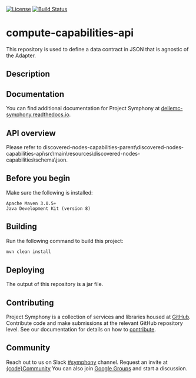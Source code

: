[![License](https://img.shields.io/badge/License-EPL%201.0-red.svg)](https://opensource.org/licenses/EPL-1.0)
[![Build Status](https://travis-ci.org/dellemc-symphony/compute-capabilities-api.svg?branch=master)](https://travis-ci.org/dellemc-symphony/compute-capabilities-api)
# compute-capabilities-api
This repository is used to define a data contract in JSON that is agnostic of the Adapter. 
## Description
## Documentation
You can find additional documentation for Project Symphony at [dellemc-symphony.readthedocs.io](https://dellemc-symphony.readthedocs.io).
## API overview
Please refer to discovered-nodes-capabilities-parent\discovered-nodes-capabilities-api\src\main\resources\discovered-nodes-capabilities\schema\json.
## Before you begin
Make sure the following is installed:
```
Apache Maven 3.0.5+
Java Development Kit (version 8)
```
## Building
Run the following command to build this project:
```bash
mvn clean install
```
## Deploying

The output of this repository is a jar file.

## Contributing
Project Symphony is a collection of services and libraries housed at [GitHub][github].
Contribute code and make submissions at the relevant GitHub repository level.
See our documentation for details on how to [contribute][contributing].
## Community
Reach out to us on Slack [#symphony][slack] channel. Request an invite at [{code}Community][codecommunity]
You can also join [Google Groups][googlegroups] and start a discussion.
 
[slack]: https://codecommunity.slack.com/messages/symphony
[googlegroups]: https://groups.google.com/forum/#!forum/dellemc-symphony
[codecommunity]: http://community.codedellemc.com/
[contributing]: http://dellemc-symphony.readthedocs.io/en/latest/contributingtosymphony.html
[github]: https://github.com/dellemc-symphony
[documentation]: https://dellemc-symphony.readthedocs.io/en/latest/

